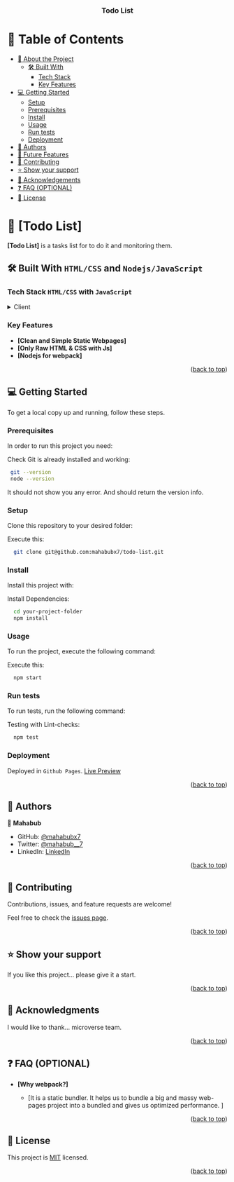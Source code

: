 <a name="readme-top"></a>

<div align="center">
  <h3><b>Todo List</b></h3>
</div>

<!-- TABLE OF CONTENTS -->

# 📗 Table of Contents

- [📖 About the Project](#about-project)
  - [🛠 Built With](#built-with)
    - [Tech Stack](#tech-stack)
    - [Key Features](#key-features)
- [💻 Getting Started](#getting-started)
  - [Setup](#setup)
  - [Prerequisites](#prerequisites)
  - [Install](#install)
  - [Usage](#usage)
  - [Run tests](#run-tests)
  - [Deployment](#triangular_flag_on_post-deployment)
- [👥 Authors](#authors)
- [🔭 Future Features](#future-features)
- [🤝 Contributing](#contributing)
- [⭐️ Show your support](#support)
- [🙏 Acknowledgements](#acknowledgements)
- [❓ FAQ (OPTIONAL)](#faq)
- [📝 License](#license)

<!-- PROJECT DESCRIPTION -->

# 📖 [Todo List] <a name="about-project"></a>

**[Todo List]** is a tasks list for to do it and monitoring them.

## 🛠 Built With <a name="built-with">`HTML/CSS` and `Nodejs/JavaScript`</a>

### Tech Stack <a name="tech-stack">`HTML/CSS` with `JavaScript`</a>

<details>
  <summary>Client</summary>
  <ul>
    <li><a href="https://www.w3.org/standards/webdesign/htmlcss">HTML-CSS</a></li>
  </ul>

  <ul>
    <li><a href="https://nodejs.org/">Nodejs</a></li>
  </ul>
</details>

<!-- Features -->

### Key Features <a name="key-features"></a>

- **[Clean and Simple Static Webpages]**
- **[Only Raw HTML & CSS with Js]**
- **[Nodejs for webpack]**

<p align="right">(<a href="#readme-top">back to top</a>)</p>

<!-- GETTING STARTED -->

## 💻 Getting Started <a name="getting-started"></a>

To get a local copy up and running, follow these steps.

### Prerequisites

In order to run this project you need:


Check Git is already installed and working:

```sh
 git --version
 node --version
```
It should not show you any error. And should return the version info.


### Setup

Clone this repository to your desired folder:


Execute this:

```sh
  git clone git@github.com:mahabubx7/todo-list.git
```


### Install

Install this project with:


Install Dependencies:

```sh
  cd your-project-folder
  npm install
```


### Usage

To run the project, execute the following command:


Execute this:
```sh
  npm start
```


### Run tests

To run tests, run the following command:


Testing with Lint-checks:

```sh
  npm test
```


### Deployment

Deployed in `Github Pages`. [Live Preview](https://mahabubx7.github.io/todo-list/dist)

<p align="right">(<a href="#readme-top">back to top</a>)</p>

<!-- AUTHORS -->

## 👥 Authors <a name="authors"></a>


👤 **Mahabub**

- GitHub: [@mahabubx7](https://github.com/mahabubx7)
- Twitter: [@mahabub__7](https://twitter.com/mahabub__7)
- LinkedIn: [LinkedIn](https://linkedin.com/in/mahabubx7)


<p align="right">(<a href="#readme-top">back to top</a>)</p>

<!-- CONTRIBUTING -->

## 🤝 Contributing <a name="contributing"></a>

Contributions, issues, and feature requests are welcome!

Feel free to check the [issues page](../../issues/).

<p align="right">(<a href="#readme-top">back to top</a>)</p>

<!-- SUPPORT -->

## ⭐️ Show your support <a name="support"></a>

If you like this project... please give it a start.

<p align="right">(<a href="#readme-top">back to top</a>)</p>

<!-- ACKNOWLEDGEMENTS -->

## 🙏 Acknowledgments <a name="acknowledgements"></a>

I would like to thank... microverse team.

<p align="right">(<a href="#readme-top">back to top</a>)</p>

<!-- FAQ (optional) -->

## ❓ FAQ (OPTIONAL) <a name="faq"></a>

- **[Why webpack?]**

  - [It is a static bundler. It helps us to bundle a big and massy web-pages project into a bundled and gives us optimized performance. ]


<p align="right">(<a href="#readme-top">back to top</a>)</p>

<!-- LICENSE -->

## 📝 License <a name="license"></a>

This project is [MIT](./LICENSE) licensed.

<p align="right">(<a href="#readme-top">back to top</a>)</p>
